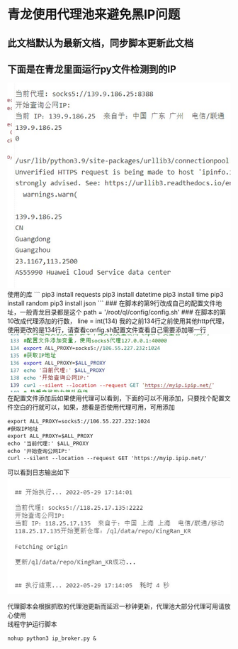 # 青龙使用代理池来避免黑IP问题
## 此文档默认为最新文档，同步脚本更新此文档
## 下面是在青龙里面运行py文件检测到的IP
<img src="./img/demo.jpg" alt="">
使用的库
```
pip3 install requests
pip3 install datetime
pip3 install time
pip3 install random
pip3 install json
```
### 在脚本的第9行改成自己的配置文件地址，一般青龙目录都是这个
path = '/root/ql/config/config.sh'
### 在脚本的第10改成代理添加的行数，
line = int(134)
我的之前134行之前使用其他http代理，使用更改的是134行，请查看config.sh配置文件查看自己需要添加哪一行
<br>
<img src="./img/htt.jpg" alt="">
<br>
在配置文件添加后如果使用代理可以看到，下面的可以不用添加，只要找个配置文件空白的行就可以，如果，想看是否使用代理可用，可用添加

```
export ALL_PROXY=socks5://106.55.227.232:1024
#获取IP地址
export ALL_PROXY=$ALL_PROXY
echo '当前代理:' $ALL_PROXY
echo '开始查询公网IP:'
curl --silent --location --request GET 'https://myip.ipip.net/'
```
可以看到日志输出如下
<br>
<img src="./img/sc.jpg" alt="">


代理脚本会根据抓取的代理池更新而延迟一秒钟更新，代理池大部分代理可用请放心使用
<br>
线程守护运行脚本
```
nohup python3 ip_broker.py &
```

